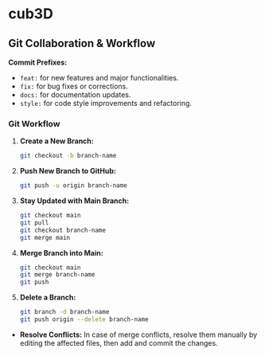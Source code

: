 # cub3D

## Git Collaboration & Workflow

**Commit Prefixes:**
- `feat:` for new features and major functionalities.
- `fix:` for bug fixes or corrections.
- `docs:` for documentation updates.
- `style:` for code style improvements and refactoring.

### Git Workflow

1. **Create a New Branch:**
    ```bash
    git checkout -b branch-name
    ```

2. **Push New Branch to GitHub:**
    ```bash
    git push -u origin branch-name
    ```

3. **Stay Updated with Main Branch:**
    ```bash
    git checkout main
    git pull
    git checkout branch-name
    git merge main
    ```

4. **Merge Branch into Main:**
    ```bash
    git checkout main
    git merge branch-name
    git push
    ```

5. **Delete a Branch:**
    ```bash
    git branch -d branch-name
    git push origin --delete branch-name
    ```

- **Resolve Conflicts:**
  In case of merge conflicts, resolve them manually by editing the affected files, then add and commit the changes.
